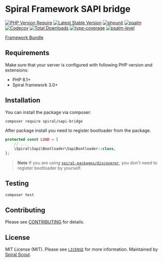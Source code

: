 # Spiral Framework SAPI bridge

[![PHP Version Require](https://poser.pugx.org/spiral/sapi-bridge/require/php)](https://packagist.org/packages/spiral/sapi-bridge)
[![Latest Stable Version](https://poser.pugx.org/spiral/sapi-bridge/v/stable)](https://packagist.org/packages/spiral/sapi-bridge)
[![phpunit](https://github.com/spiral/sapi-bridge/actions/workflows/phpunit.yml/badge.svg)](https://github.com/spiral/sapi-bridge/actions)
[![psalm](https://github.com/spiral/sapi-bridge/actions/workflows/static-analysis.yml/badge.svg)](https://github.com/spiral/sapi-bridge/actions)
[![Codecov](https://codecov.io/gh/spiral/sapi-bridge/branch/master/graph/badge.svg)](https://codecov.io/gh/spiral/sapi-bridge)
[![Total Downloads](https://poser.pugx.org/spiral/sapi-bridge/downloads)](https://packagist.org/packages/spiral/sapi-bridge)
[![type-coverage](https://shepherd.dev/github/spiral/sapi-bridge/coverage.svg)](https://shepherd.dev/github/spiral/sapi-bridge)
[![psalm-level](https://shepherd.dev/github/spiral/sapi-bridge/level.svg)](https://shepherd.dev/github/spiral/sapi-bridge)

[Framework Bundle](https://github.com/spiral/framework)

## Requirements

Make sure that your server is configured with following PHP version and extensions:

- PHP 8.1+
- Spiral framework 3.0+

## Installation

You can install the package via composer:

```bash
composer require spiral/sapi-bridge
```

After package install you need to register bootloader from the package.

```php
protected const LOAD = [
    // ...
    \Spiral\Sapi\Bootloader\SapiBootloader::class,
];
```

> **Note**
> If you are using [`spiral-packages/discoverer`](https://github.com/spiral-packages/discoverer),
> you don't need to register bootloader by yourself.

## Testing

```bash
composer test
```

## Contributing

Please see [CONTRIBUTING](.github/CONTRIBUTING.md) for details.

## License

MIT License (MIT). Please see [`LICENSE`](./LICENSE) for more information. Maintained by [Spiral Scout](https://spiralscout.com).
